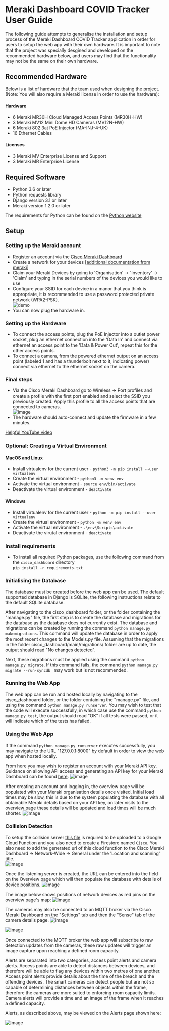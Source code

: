 # Meraki Dashboard COVID Tracker User Guide
The following guide attempts to generalise the installation and setup process of the Meraki Dashboard COVID Tracker application in order for users to setup the web app with their own hardware. It is important to note that the project was specially desgined and developed on the recommended hardware below, and users may find that the functionality may not be the same on their own hardware.

## Recommended Hardware
Below is a list of hardware that the team used when designing the project. (Note: You will also require a Meraki license in order to use the hardware):
#### Hardware
- 6 Meraki MR30H Cloud Managed Access Points (MR30H-HW)
- 3 Meraki MV12 Mini Dome HD Cameras (MV12N-HW)
- 6 Meraki 802.3at PoE Injector (MA-INJ-4-UK)
- 16 Ethernet Cables

#### Licenses
- 3 Meraki MV Enterprise License and Support
- 3 Meraki MR Enterprise License

## Required Software
- Python 3.6 or later
- Python requests library
- Django version 3.1 or later
- Meraki version 1.2.0 or later

The requirements for Python can be found on the [Python website](https://www.python.org/)

## Setup
### Setting up the Meraki account
- Register an account via the [Cisco Meraki Dashboard](https://account.meraki.com/login/new_account)  
- Create a network for your devices [[additional documentation from meraki](https://documentation.meraki.com/General_Administration/Organizations_and_Networks/Creating_and_Deleting_Dashboard_Networks)]
- Claim your Meraki Devices by going to 'Organisation' -> 'Inventory' -> 'Claim' and typing in the serial numbers of the devices you would like to use
- Configure your SSID for each device in a manor that you think is appropriate, it is recommended to use a password protected private network (WPA2-PSK).  
![demo](/uploads/47395e2f86bcad45658b735bcae7a65b/image.png)
- You can now plug the hardware in.

### Setting up the Hardware
- To connect the access points, plug the PoE Injector into a outlet power socket, plug an ethernet connection into the 'Data In' and connect via ethernet an access point to the 'Data & Power Out', repeat this for the other access points.   
- To connect a camera, from the powered ethernet output on an access point (labeled 1 and has a thunderbolt next to it, indicating power) connect via ethernet to the ethernet socket on the camera.

### Final steps
- Via the Cisco Meraki Dashboard go to Wireless -> Port profiles and create a profile with the first port enabled and select the SSID you previously created. Apply this profile to all the access points that are connected to cameras.  
![image](/uploads/8a12b92487c51b162c7d7e4e1fa7ee86/image.png)
- The hardware should auto-connect and update the firmware in a few minutes.

[Helpful YouTube video](https://www.youtube.com/watch?v=uI7AUpQIWco&t=451s)


### Optional: Creating a Virtual Environment

#### MacOS and Linux
- Install virtualenv for the current user - `python3 -m pip install --user virtualenv`
- Create the virtual environment - `python3 -m venv env`
- Activate the virtual environment - `source env/bin/activate`
- Deactivate the virtual environment - `deactivate`

#### Windows
- Install virtualenv for the current user - `python -m pip install --user virtualenv`
- Create the virtual environment - `python -m venv env`
- Activate the virtual environment - `.\env\Scripts\activate`
- Deactivate the virutal environment - `deactivate`


### Install requirements
- To install all required Python packages, use the following command from the `cisco_dashboard` directory  
`pip install -r requirements.txt`

### Initialising the Database
The database must be created before the web app can be used. The default supported database in Django is SQLite, the following instructions relate to the default SQLite database.


After navigating to the cisco\_dashboard folder, or the folder containing the "manage.py" file, the first step is to create the database and migrations for the database as the database does not currently exist. The database and migrations can be created by running the command ```python manage.py makemigrations```. This command will update the database in order to apply the most recent changes to the Models.py file. Assuming that the migrations in the folder cisco\_dashboard/main/migrations/ folder are up to date, the output should read "No changes detected".


Next, these migrations must be applied using the command ```python manage.py migrate```. If this command fails, the command ```python manage.py migrate --run-syncdb ``` may work but is not recommended.

### Running the Web App
The web app can be run and hosted locally by navigating to the cisco\_dashboard folder, or the folder containing the "manage.py" file, and using the command ```python manage.py runserver```. You may wish to test that the code will execute successfully, in which case use the command ```python manage.py test```, the output should read "OK" if all tests were passed, or it will indicate which of the tests has failed.


### Using the Web App
If the command ```python manage.py runserver``` executes successfully, you may navigate to the URL "127.0.0.1:8000" by default in order to view the web app when hosted locally.

From here you may wish to register an account with your Meraki API key. Guidance on allowing API access and generating an API key for your Meraki Dashboard can be found [here](https://documentation.meraki.com/General_Administration/Other_Topics/Cisco_Meraki_Dashboard_API). ![image](/uploads/5d0d7e11baaf5fc1eb8752b4ef8324a0/image.png)

After creating an account and logging in, the overview page will be populated with your Meraki organisation details once visited. Initial load times may be slow, this is due to the system populating the database with all obtainable Meraki details based on your API key, on later visits to the overview page these details will be updated and load times will be much shorter.
![image](/uploads/05827f6c47e08d04a88fd7e8e6b8f1e3/image.png)

### Collision Detection
To setup the collision server [this file](https://stgit.dcs.gla.ac.uk/tp3-2020-CS11/cs11-main/-/blob/master/cloud_functions/listener.js) is required to be uploaded to a Google Cloud Function and you also need to create a Firestore named `Cisco`.  You also need to add the generated url of this cloud function to the Cisco Meraki Dashboard -> Network-Wide -> General under the 'Location and scanning' title.  
![image](/uploads/54f6efa2fee62f41ad5f77c4e040ec3d/image.png)

Once the listening server is created, the URL can be entered into the field on the Overview page which will then populate the database with details of device positions.
![image](/uploads/084eb5a2b01154f0a33ff14ad145390c/image.png)

The image below shows positions of network devices as red pins on the overview page's map:
![image](/uploads/ee5c06f044a547be9d594fd9e55cd52d/image.png)

The cameras may also be connected to an MQTT broker via the Cisco Meraki Dashboard on the "Settings" tab and then the "Sense" tab of the camera details page.
![image](/uploads/583c9f5dee2f02cb23fe03819de85101/image.png)

![image](/uploads/0d91c31f444a7fa615435b2939b5155e/image.png)

Once connected to the MQTT broker the web app will subscribe to raw detection updates from the cameras, these raw updates will trigger an image capture upon reaching a defined room capacity.

Alerts are separated into two categories, access point alerts and camera alerts. Access points are able to detect distances between devices, and therefore will be able to flag any devices within two metres of one another. Access point alerts provide details about the time of the breach and the offending devices. The smart cameras can detect people but are not so capable of determining distances between objects within the frame, therefore the cameras are more suited to enforcing room capacity limits. Camera alerts will provide a time and an image of the frame when it reaches a defined capacity.

Alerts, as described above, may be viewed on the Alerts page shown here:

![image](/uploads/1b4f510263ac59738c4358b8f358aed5/image.png)




